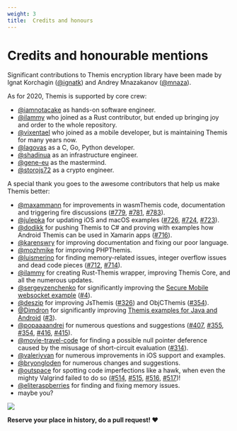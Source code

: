 ```yaml
---
weight: 3
title:  Credits and honours
---
```


# Credits and honourable mentions

Significant contributions to Themis encryption library have been made
by Ignat Korchagin ([@ignatk](https://github.com/ignatk))
and Andrey Mnazakanov ([@mnaza](https://www.github.com/mnaza)).

As for 2020, Themis is supported by core crew:

- [@iamnotacake](https://github.com/iamnotacake) as hands-on software engineer.
- [@ilammy](https://github.com/ilammy) who joined as a Rust contributor,
  but ended up bringing joy and order to the whole repository.
- [@vixentael](https://github.com/vixentael) who joined as a mobile developer,
  but is maintaining Themis for many years now.
- [@lagovas](https://github.com/Lagovas) as a C, Go, Python developer.
- [@shadinua](https://github.com/shadinua) as an infrastructure engineer.
- [@gene-eu](https://github.com/gene-eu) as the mastermind.
- [@storojs72](https://github.com/storojs72) as a crypto engineer.

A special thank you goes to the awesome contributors that help us make Themis better:

- [@maxammann](https://github.com/maxammann) for improvements in wasmThemis code, documentation and triggering fire discussions ([#779](https://github.com/cossacklabs/themis/issues/779), [#781](https://github.com/cossacklabs/themis/pull/781), [#783](https://github.com/cossacklabs/themis/pull/783)).
- [@julepka](https://github.com/julepka) for updating iOS and macOS examples ([#726](https://github.com/cossacklabs/themis/pull/726), [#724](https://github.com/cossacklabs/themis/pull/724), [#723](https://github.com/cossacklabs/themis/pull/723)).
- [@dodikk](https://github.com/dodikk) for pushing Themis to C# and proving with examples how Android Themis can be used in Xamarin apps ([#716](https://github.com/cossacklabs/themis/issues/716)).
- [@karenswry](https://github.com/karenswry) for improving documentation and fixing our poor language.
- [@mozhmike](https://github.com/mozhmike) for improving PHPThemis.
- [@luismerino](https://github.com/luismerino) for finding memory-related issues, integer overflow issues and dead code pieces ([#712](https://github.com/cossacklabs/themis/pull/712), [#714](https://github.com/cossacklabs/themis/pull/714)).
- [@ilammy](https://github.com/ilammy) for creating Rust-Themis wrapper,
  improving Themis Core, and all the numerous updates.
- [@sergeyzenchenko](https://github.com/sergeyzenchenko) for significantly improving
  the [Secure Mobile websocket example](https://github.com/cossacklabs/mobile-websocket-example)
  ([#4](https://github.com/cossacklabs/mobile-websocket-example/pull/4)).
- [@deszip](https://github.com/deszip) for improving
  JsThemis ([#326](https://github.com/cossacklabs/themis/pull/326))
  and ObjCThemis ([#354](https://github.com/cossacklabs/themis/pull/354)).
- [@Dimdron](https://github.com/Dimdron) for significantly improving
  [Themis examples for Java and Android](https://github.com/cossacklabs/themis-java-examples)
  ([#3](https://github.com/cossacklabs/themis-java-examples/pull/3)).
- [@popaaaandrei](https://github.com/popaaaandrei) for numerous questions and suggestions
  ([#407](https://github.com/cossacklabs/themis/pull/407),
   [#355](https://github.com/cossacklabs/themis/pull/355),
   [#354](https://github.com/cossacklabs/themis/pull/354),
   [#416](https://github.com/cossacklabs/themis/pull/416),
   [#415](https://github.com/cossacklabs/themis/pull/415)).
- [@movie-travel-code](https://github.com/movie-travel-code) for finding
  a possible null pointer deference caused by the misusage of short-circuit evaluation
  ([#314](https://github.com/cossacklabs/themis/pull/314)).
- [@valeriyvan](https://github.com/valeriyvan) for numerous improvements in iOS support and examples.
- [@bryongloden](https://github.com/bryonglodencissp) for numerous changes and suggestions.
- [@outspace](https://github.com/outspace) for spotting code imperfections like a hawk,
  when even the mighty Valgrind failed to do so
  ([#514](https://github.com/cossacklabs/themis/issues/514),
   [#515](https://github.com/cossacklabs/themis/issues/515),
   [#516](https://github.com/cossacklabs/themis/issues/516),
   [#517](https://github.com/cossacklabs/themis/issues/517))!
- [@eliteraspberries](https://github.com/eliteraspberries) for finding and fixing memory issues.
- maybe you?

![](/files/wiki/Themis-contributors-projects-thank-you.png)

**Reserve your place in history, do a pull request! ❤️**
